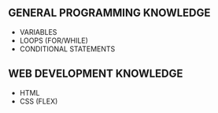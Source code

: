 ## GENERAL PROGRAMMING KNOWLEDGE
 - VARIABLES
 - LOOPS (FOR/WHILE)
 - CONDITIONAL STATEMENTS





## WEB DEVELOPMENT KNOWLEDGE
 - HTML
 - CSS (FLEX)

